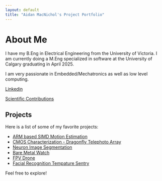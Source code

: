 ```yaml
---
layout: default
title: "Aidan MacNichol's Project Portfolio"
---
```


# About Me
I have my B.Eng in Electrical Engineering from the University of Victoria. I am currently doing a M.Eng specialized in software at the University of Calgary graduating in April 2025. 

I am very passionate in Embedded/Mechatronics as well as low level computing. 

[Linkedin](https://www.linkedin.com/in/aidanmacnichol/)

[Scientific Contributions](https://www.researchgate.net/scientific-contributions/Aidan-MacNichol-2285136742)


## Projects
Here is a list of some of my favorite projects: 

- [ARM based SIMD Motion Estimation](/ARMbasedSIMDMotionEstimation/)
- [CMOS Characterization - Dragonfly Telephoto Array](/CMOScharacterization/)
- [Neuron Image Segmentation](/neuronSegmentation/)
- [Bare Metal Watch](/bareMetalWatch/)
- [FPV Drone](/drone/)
- [Facial Recognition Tempature Sentry](/tempSentry/)

Feel free to explore! 


